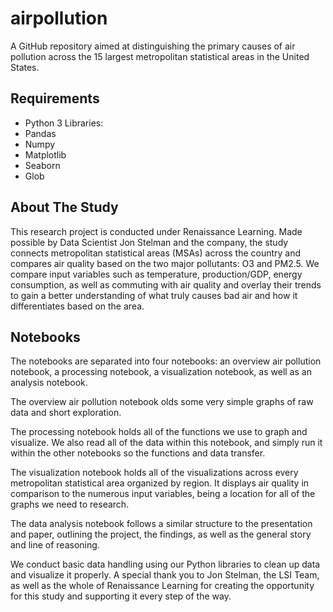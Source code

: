 # airpollution

A GitHub repository aimed at distinguishing the primary causes of air pollution across the 15 largest metropolitan statistical areas in the United States.

## Requirements

* Python 3 
Libraries:
* Pandas
* Numpy
* Matplotlib
* Seaborn
* Glob

## About The Study

This research project is conducted under Renaissance Learning. Made possible by Data Scientist Jon Stelman and the company, the study connects metropolitan statistical areas (MSAs) across the country and compares air quality based on the two major pollutants: O3 and PM2.5. We compare input variables such as temperature, production/GDP, energy consumption, as well as commuting with air quality and overlay their trends to gain a better understanding of what truly causes bad air and how it differentiates based on the area.

## Notebooks

The notebooks are separated into four notebooks: an overview air pollution notebook, a processing notebook, a visualization notebook, as well as an analysis notebook.

The overview air pollution notebook olds some very simple graphs of raw data and short exploration.

The processing notebook holds all of the functions we use to graph and visualize. We also read all of the data within this notebook, and simply run it within the other notebooks so the functions and data transfer.

The visualization notebook holds all of the visualizations across every metropolitan statistical area organized by region. It displays air quality in comparison to the numerous input variables, being a location for all of the graphs we need to research.

The data analysis notebook follows a similar structure to the presentation and paper, outlining the project, the findings, as well as the general story and line of reasoning.

We conduct basic data handling using our Python libraries to clean up data and visualize it properly. A special thank you to Jon Stelman, the LSI Team, as well as the whole of Renaissance Learning for creating the opportunity for this study and supporting it every step of the way.
